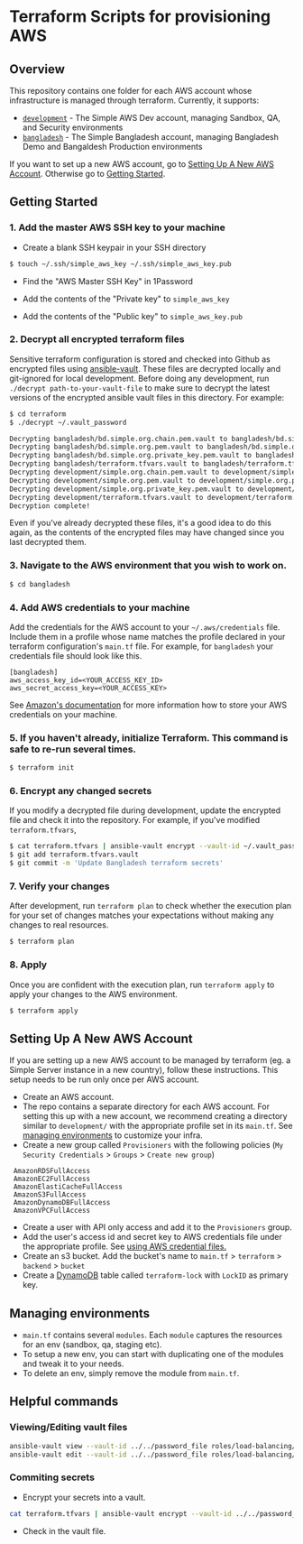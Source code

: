 # Terraform Scripts for provisioning AWS

## Overview

This repository contains one folder for each AWS account whose infrastructure is managed through terraform. Currently,
it supports:
* [`development`](/development) - The Simple AWS Dev account, managing Sandbox, QA, and Security environments
* [`bangladesh`](/bangladesh) - The Simple Bangladesh account, managing Bangladesh Demo and Bangaldesh Production
  environments

If you want to set up a new AWS account, go to [Setting Up A New AWS Account](#setting-up-a-new-aws-account). Otherwise
go to [Getting Started](#getting-started).

## Getting Started

### 1. Add the master AWS SSH key to your machine

* Create a blank SSH keypair in your SSH directory

```bash
$ touch ~/.ssh/simple_aws_key ~/.ssh/simple_aws_key.pub
```

* Find the "AWS Master SSH Key" in 1Password

* Add the contents of the "Private key" to `simple_aws_key`

* Add the contents of the "Public key" to `simple_aws_key.pub`

### 2. Decrypt all encrypted terraform files

Sensitive terraform configuration is stored and checked into Github as encrypted files using
[ansible-vault](https://docs.ansible.com/ansible/latest/user_guide/vault.html). These files are decrypted locally and
git-ignored for local development. Before doing any development, run `./decrypt path-to-your-vault-file` to make sure to
decrypt the latest versions of the encrypted ansible vault files in this directory. For example:

```bash
$ cd terraform
$ ./decrypt ~/.vault_password

Decrypting bangladesh/bd.simple.org.chain.pem.vault to bangladesh/bd.simple.org.chain.pem
Decrypting bangladesh/bd.simple.org.pem.vault to bangladesh/bd.simple.org.pem
Decrypting bangladesh/bd.simple.org.private_key.pem.vault to bangladesh/bd.simple.org.private_key.pem
Decrypting bangladesh/terraform.tfvars.vault to bangladesh/terraform.tfvars
Decrypting development/simple.org.chain.pem.vault to development/simple.org.chain.pem
Decrypting development/simple.org.pem.vault to development/simple.org.pem
Decrypting development/simple.org.private_key.pem.vault to development/simple.org.private_key.pem
Decrypting development/terraform.tfvars.vault to development/terraform.tfvars
Decryption complete!
```

Even if you've already decrypted these files, it's a good idea to do this again, as the contents of the encrypted files
may have changed since you last decrypted them.

### 3. Navigate to the AWS environment that you wish to work on.

```bash
$ cd bangladesh
```

### 4. Add AWS credentials to your machine

Add the credentials for the AWS account to your `~/.aws/credentials` file. Include them in a profile whose name matches
the profile declared in your terraform configuration's `main.tf` file. For example, for `bangladesh` your credentials
file should look like this.

```
[bangladesh]
aws_access_key_id=<YOUR_ACCESS_KEY_ID>
aws_secret_access_key=<YOUR_ACCESS_KEY>
```

See [Amazon's documentation](https://docs.aws.amazon.com/cli/latest/userguide/cli-configure-files.html) for more
information how to store your AWS credentials on your machine.

### 5. If you haven't already, initialize Terraform. This command is safe to re-run several times.

```bash
$ terraform init
```

### 6. Encrypt any changed secrets

If you modify a decrypted file during development, update the encrypted file and check it into the repository. For
example, if you've modified `terraform.tfvars`,

```bash
$ cat terraform.tfvars | ansible-vault encrypt --vault-id ~/.vault_password --output terraform.tfvars.vault
$ git add terraform.tfvars.vault
$ git commit -m 'Update Bangladesh terraform secrets'
```

### 7. Verify your changes

After development, run `terraform plan` to check whether the execution plan for your set of changes matches your
expectations without making any changes to real resources.

```bash
$ terraform plan
```

### 8. Apply

Once you are confident with the execution plan, run `terraform apply` to apply your changes to the AWS environment.

```bash
$ terraform apply
```

## Setting Up A New AWS Account

If you are setting up a new AWS account to be managed by terraform (eg. a Simple Server instance in a new country),
follow these instructions. This setup needs to be run only once per AWS account.

- Create an AWS account.
- The repo contains a separate directory for each AWS account. For setting this up with a new account,
  we recommend creating a directory similar to `development/` with the appropriate profile set in its `main.tf`.
  See [managing environments](#managing-environments) to customize your infra.
- Create a new group called `Provisioners` with the following policies (`My Security Credentials` > `Groups` > `Create new group`)
 ```
  AmazonRDSFullAccess
  AmazonEC2FullAccess
  AmazonElastiCacheFullAccess
  AmazonS3FullAccess
  AmazonDynamoDBFullAccess
  AmazonVPCFullAccess
 ```
- Create a user with API only access and add it to the `Provisioners` group.
- Add the user's access id and secret key to AWS credentials file under the appropriate profile.
 See [using AWS credential files.](https://docs.aws.amazon.com/cli/latest/userguide/cli-configure-files.html)
- Create an s3 bucket. Add the bucket's name to `main.tf` > `terraform` > `backend` > `bucket`
- Create a [DynamoDB](https://docs.aws.amazon.com/amazondynamodb/latest/developerguide/getting-started-step-1.html) table
  called `terraform-lock` with `LockID` as primary key.

## Managing environments

- `main.tf` contains several `modules`. Each `module` captures the resources for an env (sandbox, qa, staging etc).
- To setup a new env, you can start with duplicating one of the modules and tweak it to your needs.
- To delete an env, simply remove the module from `main.tf`.

## Helpful commands

### Viewing/Editing vault files

```bash
ansible-vault view --vault-id ../../password_file roles/load-balancing/vars/ssl-vault.yml
ansible-vault edit --vault-id ../../password_file roles/load-balancing/vars/ssl-vault.yml
```

### Commiting secrets

- Encrypt your secrets into a vault.
```bash
cat terraform.tfvars | ansible-vault encrypt --vault-id ../../password_file --output terraform.tfvars.vault
```
- Check in the vault file.
